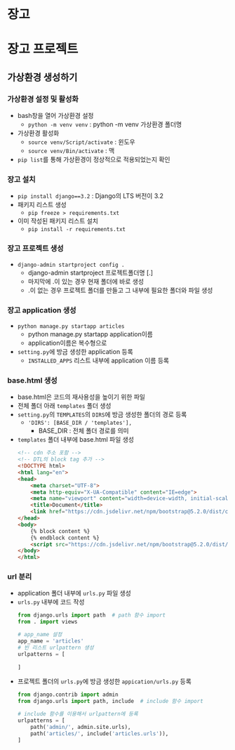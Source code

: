 # 장고





# 장고 프로젝트
## 가상환경 생성하기
### 가상환경 설정 및 활성화
 - bash창을 열어 가상환경 설정
   - `python -m venv venv` : python -m venv 가상환경 폴더명
 - 가상환경 활성화
   - `source venv/Script/activate` : 윈도우
   - `source venv/Bin/activate` : 맥
 - `pip list`를 통해 가상환경이 정상적으로 적용되었는지 확인
### 장고 설치
 - `pip install django==3.2` : Django의 LTS 버전이 3.2
 - 패키지 리스트 생성
   - `pip freeze > requirements.txt`
 - 이미 작성된 패키지 리스트 설치
   - `pip install -r requirements.txt`
### 장고 프로젝트 생성
 - `django-admin startproject config .`
   - django-admin startproject 프로젝트폴더명 [.]
   - 마지막에 .이 있는 경우 현재 폴더에 바로 생성
   - .이 없는 경우 프로젝트 폴더를 만들고 그 내부에 필요한 폴더와 파일 생성
### 장고 application 생성
 - `python manage.py startapp articles`
   - python manage.py startapp application이름
   - application이름은 복수형으로
 - `setting.py`에 방금 생성한 application 등록
   - `INSTALLED_APPS` 리스트 내부에 application 이름 등록
### base.html 생성
 - base.html은 코드의 재사용성을 높이기 위한 파일
 - 전체 폴더 아래 `templates` 폴더 생성
 - `setting.py`의 `TEMPLATES`의 `DIRS`에 방금 생성한 폴더의 경로 등록
   - `'DIRS': [BASE_DIR / 'templates'],`
     - BASE_DIR : 전체 폴더 경로를 의미
 - `templates` 폴더 내부에 base.html 파일 생성
   ```html
   <!-- cdn 주소 포함 -->
   <!-- DTL의 block tag 추가 -->
   <!DOCTYPE html>
   <html lang="en">
   <head>
       <meta charset="UTF-8">
       <meta http-equiv="X-UA-Compatible" content="IE=edge">
       <meta name="viewport" content="width=device-width, initial-scale=1.0">
       <title>Document</title>
       <link href="https://cdn.jsdelivr.net/npm/bootstrap@5.2.0/dist/css/bootstrap.min.css" rel="stylesheet" integrity="sha384-gH2yIJqKdNHPEq0n4Mqa/HGKIhSkIHeL5AyhkYV8i59U5AR6csBvApHHNl/vI1Bx" crossorigin="anonymous">
   </head>
   <body>
       {% block content %}
       {% endblock content %}
       <script src="https://cdn.jsdelivr.net/npm/bootstrap@5.2.0/dist/js/bootstrap.bundle.min.js" integrity="sha384-A3rJD856KowSb7dwlZdYEkO39Gagi7vIsF0jrRAoQmDKKtQBHUuLZ9AsSv4jD4Xa" crossorigin="anonymous"></script>
   </body>
   </html>
   ```
### url 분리
 - application 폴더 내부에 `urls.py` 파일 생성
 - `urls.py` 내부에 코드 작성
   ```python
   from django.urls import path  # path 함수 import
   from . import views

   # app_name 설정
   app_name = 'articles'
   # 빈 리스트 urlpattern 생성
   urlpatterns = [
    
   ]
   ```
 - 프로젝트 폴더의 `urls.py`에 방금 생성한 `appication/urls.py` 등록
   ```python
   from django.contrib import admin
   from django.urls import path, include  # include 함수 import

   # include 함수를 이용해서 urlpattern에 등록
   urlpatterns = [
       path('admin/', admin.site.urls),
       path('articles/', include('articles.urls')),
   ]
   ```
